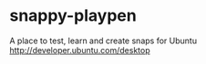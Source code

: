 # snappy-playpen
A place to test, learn and create snaps for Ubuntu http://developer.ubuntu.com/desktop

